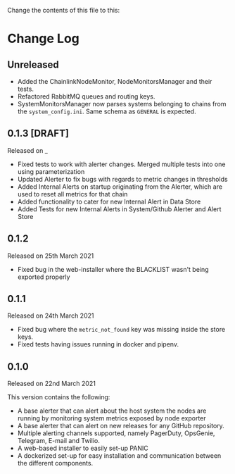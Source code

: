 Change the contents of this file to this:

# Change Log

## Unreleased

- Added the ChainlinkNodeMonitor, NodeMonitorsManager and their tests.
- Refactored RabbitMQ queues and routing keys.
- SystemMonitorsManager now parses systems belonging to chains from the `system_config.ini`. Same schema as `GENERAL` is expected.

## 0.1.3 [DRAFT]

Released on _

- Fixed tests to work with alerter changes. Merged multiple tests into one using parameterization
- Updated Alerter to fix bugs with regards to metric changes in thresholds
- Added Internal Alerts on startup originating from the Alerter, which are used to reset all metrics for that chain
- Added functionality to cater for new Internal Alert in Data Store
- Added Tests for new Internal Alerts in System/Github Alerter and Alert Store

## 0.1.2

Released on 25th March 2021

- Fixed bug in the web-installer where the BLACKLIST wasn't being exported properly

## 0.1.1

Released on 24th March 2021

- Fixed bug where the `metric_not_found` key was missing inside the store keys.
- Fixed tests having issues running in docker and pipenv.

## 0.1.0

Released on 22nd March 2021

This version contains the following:
* A base alerter that can alert about the host system the nodes are running by monitoring system metrics exposed by node exporter
* A base alerter that can alert on new releases for any GitHub repository.
* Multiple alerting channels supported, namely PagerDuty, OpsGenie, Telegram, E-mail and Twilio.
* A web-based installer to easily set-up PANIC
* A dockerized set-up for easy installation and communication between the different components.